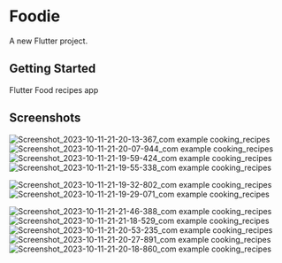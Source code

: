 # Foodie

A new Flutter project.

## Getting Started

Flutter Food recipes app

## Screenshots
![Screenshot_2023-10-11-21-20-13-367_com example cooking_recipes](https://github.com/Omarg7/Foodie/assets/47927337/62a9b063-278c-4bd9-8784-eaf2a84c56cc)
![Screenshot_2023-10-11-21-20-07-944_com example cooking_recipes](https://github.com/Omarg7/Foodie/assets/47927337/ed628867-4165-460b-a773-3c00be640270)
![Screenshot_2023-10-11-21-19-59-424_com example cooking_recipes](https://github.com/Omarg7/Foodie/assets/47927337/26b97cba-08a1-4537-8840-f5786ab597ba)
![Screenshot_2023-10-11-21-19-55-338_com example cooking_recipes](https://github.com/Omarg7/Foodie/assets/47927337/0a320a33-a2a5-434a-be66-619eeb786fb4)

![Screenshot_2023-10-11-21-19-32-802_com example cooking_recipes](https://github.com/Omarg7/Foodie/assets/47927337/ed11c0f4-5a1b-4880-9b50-ecba772a8cce)
![Screenshot_2023-10-11-21-19-29-071_com example cooking_recipes](https://github.com/Omarg7/Foodie/assets/47927337/aa41acd9-30d8-4707-ae09-16a9939da4d5)

![Screenshot_2023-10-11-21-21-46-388_com example cooking_recipes](https://github.com/Omarg7/Foodie/assets/47927337/54958531-a3d3-4fb8-adc0-038f24db32f6)
![Screenshot_2023-10-11-21-21-18-529_com example cooking_recipes](https://github.com/Omarg7/Foodie/assets/47927337/eeda0e57-3410-40c5-823c-d544fd8d6dbf)
![Screenshot_2023-10-11-21-20-53-235_com example cooking_recipes](https://github.com/Omarg7/Foodie/assets/47927337/caa7d7e7-ee70-4aef-aebd-9b961bc99352)
![Screenshot_2023-10-11-21-20-27-891_com example cooking_recipes](https://github.com/Omarg7/Foodie/assets/47927337/8e9c19be-ba8e-424c-bbd4-4b74bdbb8728)
![Screenshot_2023-10-11-21-20-18-860_com example cooking_recipes](https://github.com/Omarg7/Foodie/assets/47927337/129d41f0-1317-4d47-bfc7-d57b839cc2bb)
